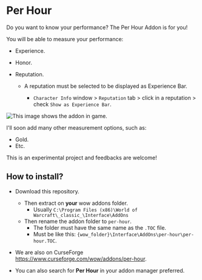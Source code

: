 # Per Hour

Do you want to know your performance? The Per Hour Addon is for you!

You will be able to measure your performance:

- Experience.
- Honor.
- Reputation.

  - A reputation must be selected to be displayed as Experience Bar.

    - `Character Info` window > `Reputation` tab > click in a reputation > check `Show as Experience Bar`.

![This image shows the addon in game.](https://raw.githubusercontent.com/eavidaze/wow-addon-per-hour/main/img/ss1.png "Screenshot")

I'll soon add many other measurement options, such as:

- Gold.
- Etc.

This is an experimental project and feedbacks are welcome!

## How to install?

- Download this repository.
  - Then extract on **your** wow addons folder.
    - Usually `C:\Program Files (x86)\World of Warcraft\_classic_\Interface\AddOns`
  - Then rename the addon folder to `per-hour`.
    - The folder must have the same name as the `.TOC` file.
    - Must be like this: `{wow_folder}\Interface\AddOns\per-hour\per-hour.TOC`.

- We are also on CurseForge <https://www.curseforge.com/wow/addons/per-hour>.

- You can also search for **Per Hour** in your addon manager preferred.
